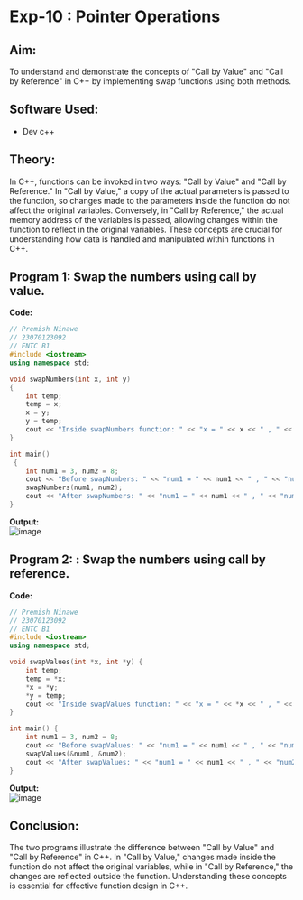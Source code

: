 # Exp-10 : Pointer Operations

## Aim:
To understand and demonstrate the concepts of "Call by Value" and "Call by Reference" in C++ by implementing swap functions using both methods.

## Software Used:
- Dev c++
  
## Theory:
In C++, functions can be invoked in two ways: "Call by Value" and "Call by Reference." In "Call by Value," a copy of the actual parameters is passed to the function, so changes made to the parameters inside the function do not affect the original variables. Conversely, in "Call by Reference," the actual memory address of the variables is passed, allowing changes within the function to reflect in the original variables. These concepts are crucial for understanding how data is handled and manipulated within functions in C++.

## Program 1: Swap the numbers using call by value.
<strong> Code: </strong>
<br>
```cpp
// Premish Ninawe
// 23070123092
// ENTC B1
#include <iostream>
using namespace std;

void swapNumbers(int x, int y)
{
    int temp;
    temp = x;
    x = y;
    y = temp;
    cout << "Inside swapNumbers function: " << "x = " << x << " , " << "y = " << y << endl;
}

int main()
 {
    int num1 = 3, num2 = 8;
    cout << "Before swapNumbers: " << "num1 = " << num1 << " , " << "num2 = " << num2 << endl;
    swapNumbers(num1, num2);
    cout << "After swapNumbers: " << "num1 = " << num1 << " , " << "num2 = " << num2 << endl;
}
```
<strong> Output: </strong>
<br>
![image](https://github.com/user-attachments/assets/5c7a03c2-ed3a-4cce-afda-b6dffb9d093c)


## Program 2: : Swap the numbers using call by reference.
<strong> Code: </strong>
<br>
```cpp
// Premish Ninawe
// 23070123092
// ENTC B1
#include <iostream>
using namespace std;

void swapValues(int *x, int *y) {
    int temp;
    temp = *x;
    *x = *y;
    *y = temp;
    cout << "Inside swapValues function: " << "x = " << *x << " , " << "y = " << *y << endl;
}

int main() {
    int num1 = 3, num2 = 8;
    cout << "Before swapValues: " << "num1 = " << num1 << " , " << "num2 = " << num2 << endl;
    swapValues(&num1, &num2);
    cout << "After swapValues: " << "num1 = " << num1 << " , " << "num2 = " << num2 << endl;
}
```
<strong> Output: </strong>
<br>
![image](https://github.com/user-attachments/assets/b3c2ee98-cdd0-446c-acde-2ea3c3c25988)


## Conclusion:
The two programs illustrate the difference between "Call by Value" and "Call by Reference" in C++. In "Call by Value," changes made inside the function do not affect the original variables, while in "Call by Reference," the changes are reflected outside the function. Understanding these concepts is essential for effective function design in C++.
